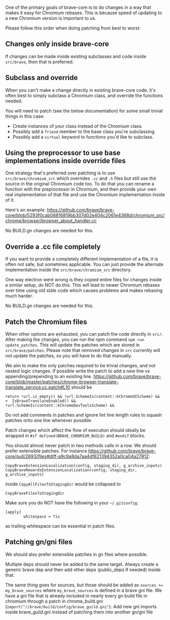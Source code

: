 One of the primary goals of brave-core is to do changes in a way that makes it easy for Chromium rebases. This is because speed of updating to a new Chromium version is important to us. 

Please follow this order when doing patching from best to worst:

## Changes only inside brave-core

If changes can be made inside existing subclasses and code inside `src/brave`, then that is preferred.

## Subclass and override

When you can't make a change directly in existing brave-core code, it's often best to simply subclass a Chromium class, and override the functions needed.

You will need to patch (see the below documentation) for some small trivial things in this case:
- Create instances of your class instead of the Chromium class.
- Possibly add a `friend` member to the base class you're subclassing.
- Possibly add a `virtual` keyword to functions you'd like to subclass.

## Using the preprocessor to use base implementations inside override files

One strategy that's preferred over patching is to use `src/brave/chromium_src` which overrides `.cc` and `.h` files but still use the source in the original Chromium code too.  To do that you can rename a function with the preprocessor in Chromium, and then provide your own real implementation of that file and use the Chromium implementation inside of it.

Here's an example:
https://github.com/brave/brave-core/blob/5293f0cab08816819bb307d02e404c2061e4368d/chromium_src/chrome/browser/browser_about_handler.cc

No BUILD.gn changes are needed for this.

## Override a .cc file completely

If you want to provide a completely different implementation of a file, it is often not safe, but sometimes applicable. You can just provide the alternate implementation inside the `src/brave/chromium_src` directory.

One way electron went wrong is they copied entire files for changes inside a similar setup, do NOT do this. This will lead to newer Chromium rebases over time using old stale code which causes problems and makes rebasing much harder.

No BUILD.gn changes are needed for this.

## Patch the Chromium files

When other options are exhausted, you can patch the code directly in `src/`. After making the changes, you can run the npm command `npm run update_patches`.   This will update the patches which are stored in  `src/brave/patches`.   Please note that removed changes in `src` currently will not update the patches, so you will have to do that manually. 

We aim to make the only patches required to be trivial changes, and not nested logic changes. 
If possible write the patch to add a new line vs appending/prepending to an existing line. 
https://github.com/brave/brave-core/blob/master/patches/chrome-browser-translate-translate_service.cc.patch#L10
should be
```
return !url.is_empty() && !url.SchemeIs(content::kChromeUIScheme) &&
+  IsBraveTranslateEnabled() &&
!url.SchemeIs(content::kChromeDevToolsScheme) &&
```
Do not add comments in patches and ignore lint line length rules to squash patches onto one line whenever possible

Patch changes which affect the flow of execution should ideally be wrapped in `#if defined(BRAVE_CHROMIUM_BUILD)` and `#endif` blocks.

You should almost never patch in two methods calls in a row. We should prefer extensible patches. For instance https://github.com/brave/brave-core/pull/2693/files#diff-a9c9a8da7aa4df821394352a0ca04a27R12:
```
CopyBraveExtensionLocalization(config, staging_dir, g_archive_inputs)
CopyBraveRewardsExtensionLocalization(config, staging_dir, g_archive_inputs)
```
inside `CopyAllFilesToStagingDir` would be collapsed to
```
CopyBraveFilesToStagingDir
```

Make sure you do NOT have the following in your `~/.gitconfig`:

    [apply]
            whitespace = fix

as trailing whitespace can be essential in patch files.

## Patching gn/gni files
We should also prefer extensible patches in gn files where possible. 

Multiple deps should never be added to the same target. Always create a generic brave dep and then add other deps (public_deps if needed) inside that. 

The same thing goes for sources, but those should be added as `sources += my_brave_sources` where `my_brave_sources` is defined in a brave gni file. We have a gni file that is already included in nearly every gn build file in chromium through a patch in chrome_build.gni (`import("//brave/build/config/brave_guild.gni"`). Add new gni imports inside brave_guild.gni instead of patching them into another gn/gni file